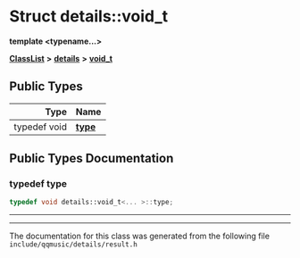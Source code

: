 

# Struct details::void\_t

**template &lt;typename...&gt;**



[**ClassList**](annotated.md) **>** [**details**](namespacedetails.md) **>** [**void\_t**](structdetails_1_1void__t.md)






















## Public Types

| Type | Name |
| ---: | :--- |
| typedef void | [**type**](#typedef-type)  <br> |
















































## Public Types Documentation




### typedef type 

```C++
typedef void details::void_t<... >::type;
```




<hr>

------------------------------
The documentation for this class was generated from the following file `include/qqmusic/details/result.h`

